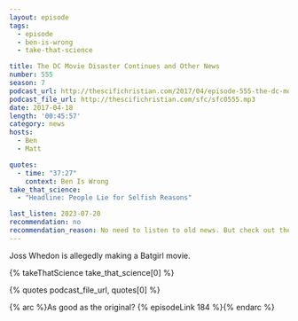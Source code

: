 ```yaml
---
layout: episode
tags:
  - episode
  - ben-is-wrong
  - take-that-science

title: The DC Movie Disaster Continues and Other News
number: 555
season: 7
podcast_url: http://thescifichristian.com/2017/04/episode-555-the-dc-movie-disaster-continues-and-other-news/
podcast_file_url: http://thescifichristian.com/sfc/sfc0555.mp3
date: 2017-04-18
length: '00:45:57'
category: news
hosts:
  - Ben
  - Matt

quotes:
  - time: "37:27"
    context: Ben Is Wrong
take_that_science:
  - "Headline: People Lie for Selfish Reasons"

last_listen: 2023-07-20
recommendation: no
recommendation_reason: No need to listen to old news. But check out the Ben Is Wrong clip.
---
```


Joss Whedon is allegedly making a Batgirl movie.

{% takeThatScience take_that_science[0] %}

{% quotes podcast_file_url, quotes[0] %}

{% arc %}As good as the original? {% episodeLink 184 %}{% endarc %}